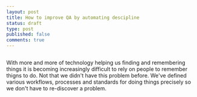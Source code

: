 ```yaml
---
layout: post
title: How to improve QA by automating descipline
status: draft
type: post
published: false
comments: true
---
```


<figure>
	<img src="">
</figure>

With more and more of technology helping us finding and remembering things it is becoming increasingly difficult to rely
on people to remember thigns to do. Not that we didn't have this problem before. We've defined various workflows, processes
and standards for doing things precisely so we don't have to re-discover a problem.


 
 



